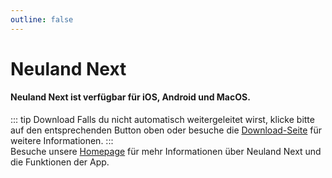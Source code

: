 ```yaml
---
outline: false
---
```


<script setup>
import { onMounted } from 'vue';
import  StoreLinksDe  from '../components/StoreLinksDe.vue';

function redirectBasedOnOS() {
  var userAgent = navigator.userAgent || navigator.vendor || window.opera;

  if (/iPad|iPhone|iPod/.test(userAgent) && !window.MSStream) {
    window.location.href = "https://apps.apple.com/app/apple-store/id1617096811?pt=124486931&ct=web&mt=8";
  } else if (/Macintosh|MacIntel|MacPPC|Mac68K/.test(userAgent)) {
    window.location.href = "https://apps.apple.com/app/apple-store/id1617096811?pt=124486931&ct=web&mt=8";
  } else if (/android/i.test(userAgent)) {
    window.location.href = "https://play.google.com/store/apps/details?id=app.neuland";
  } else {
    document.getElementById("links").style.display = "block";
  }
}

onMounted(() => {
  redirectBasedOnOS();
});
</script>

<style module>
.links {
  display: flex;
  justify-content: center;
  gap: 7.5px;
  margin-top: 50px;
  margin-bottom: 60px;
}

.links img {
  height: 50px;
  width: auto; 
}

</style>

# Neuland Next

#### Neuland Next ist verfügbar für iOS, Android und MacOS.

<StoreLinksDe />

::: tip Download
Falls du nicht automatisch weitergeleitet wirst, klicke bitte auf den entsprechenden Button oben oder besuche die [Download-Seite](/app/download) für weitere Informationen.
:::
\
Besuche unsere [Homepage](/) für mehr Informationen über Neuland Next und die Funktionen der App.

